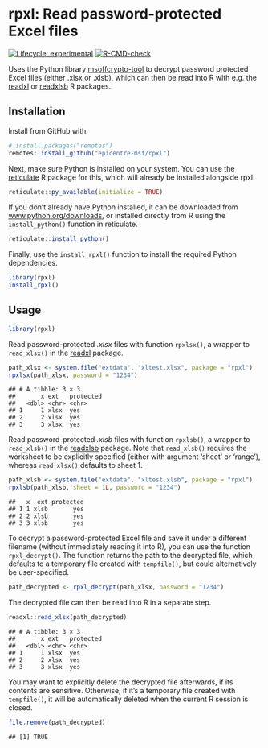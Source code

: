 
<!-- README.md is generated from README.Rmd. Please edit that file -->

# rpxl: Read password-protected Excel files

<!-- badges: start -->

[![Lifecycle:
experimental](https://img.shields.io/badge/lifecycle-experimental-orange.svg)](https://www.tidyverse.org/lifecycle/#experimental)
[![R-CMD-check](https://github.com/patrickbarks/xltest17/actions/workflows/R-CMD-check.yaml/badge.svg)](https://github.com/patrickbarks/xltest17/actions/workflows/R-CMD-check.yaml)
<!-- badges: end -->

Uses the Python library
[msoffcrypto-tool](https://pypi.org/project/msoffcrypto-tool/) to
decrypt password protected Excel files (either .xlsx or .xlsb), which
can then be read into R with e.g. the
[readxl](https://readxl.tidyverse.org/) or
[readxlsb](https://github.com/velofrog/readxlsb) R packages.

## Installation

Install from GitHub with:

``` r
# install.packages("remotes")
remotes::install_github("epicentre-msf/rpxl")
```

Next, make sure Python is installed on your system. You can use the
[reticulate](https://rstudio.github.io/reticulate/index.html) R package
for this, which will already be installed alongside rpxl.

``` r
reticulate::py_available(initialize = TRUE)
```

If you don’t already have Python installed, it can be downloaded from
www.python.org/downloads, or installed directly from R using the
`install_python()` function in reticulate.

``` r
reticulate::install_python()
```

Finally, use the `install_rpxl()` function to install the required
Python dependencies.

``` r
library(rpxl)
install_rpxl()
```

## Usage

``` r
library(rpxl)
```

Read password-protected *.xlsx* files with function `rpxlsx()`, a
wrapper to `read_xlsx()` in the [readxl](https://readxl.tidyverse.org/)
package.

``` r
path_xlsx <- system.file("extdata", "xltest.xlsx", package = "rpxl")
rpxlsx(path_xlsx, password = "1234")
```

    ## # A tibble: 3 × 3
    ##       x ext   protected
    ##   <dbl> <chr> <chr>    
    ## 1     1 xlsx  yes      
    ## 2     2 xlsx  yes      
    ## 3     3 xlsx  yes

Read password-protected *.xlsb* files with function `rpxlsb()`, a
wrapper to `read_xlsb()` in the
[readxlsb](https://github.com/velofrog/readxlsb) package. Note that
`read_xlsb()` requires the worksheet to be explicitly specified (either
with argument ‘sheet’ or ‘range’), whereas `read_xlsx()` defaults to
sheet 1.

``` r
path_xlsb <- system.file("extdata", "xltest.xlsb", package = "rpxl")
rpxlsb(path_xlsb, sheet = 1L, password = "1234")
```

    ##   x  ext protected
    ## 1 1 xlsb       yes
    ## 2 2 xlsb       yes
    ## 3 3 xlsb       yes

To decrypt a password-protected Excel file and save it under a different
filename (without immediately reading it into R), you can use the
function `rpxl_decrypt()`. The function returns the path to the
decrypted file, which defaults to a temporary file created with
`tempfile()`, but could alternatively be user-specified.

``` r
path_decrypted <- rpxl_decrypt(path_xlsx, password = "1234")
```

The decrypted file can then be read into R in a separate step.

``` r
readxl::read_xlsx(path_decrypted)
```

    ## # A tibble: 3 × 3
    ##       x ext   protected
    ##   <dbl> <chr> <chr>    
    ## 1     1 xlsx  yes      
    ## 2     2 xlsx  yes      
    ## 3     3 xlsx  yes

You may want to explicitly delete the decrypted file afterwards, if its
contents are sensitive. Otherwise, if it’s a temporary file created with
`tempfile()`, it will be automatically deleted when the current R
session is closed.

``` r
file.remove(path_decrypted)
```

    ## [1] TRUE

